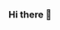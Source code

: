 ### Hi there 👋

<!--
**Shubham1032/Shubham1032** is a ✨ _special_ ✨ repository because its `README.md` (this file) appears on your GitHub profile.

Here are some ideas to get you started:

- 🔭 I’m currently working on my own e-commerce project
- 🌱 I’m currently learning ..MongoDB
- 👯 I’m looking to collaborate on interesting projects
- 🤔 I’m looking for help with 
- 💬 Ask me about ...JavaScript,css,Html,React JS, nodejs
- 📫 How to reach me: sharmashubham19298@gmail.com
- 😄 Pronouns: ...
- ⚡ Fun fact: "Wine is constant proof that God loves us and loves to see us happy."

-->
